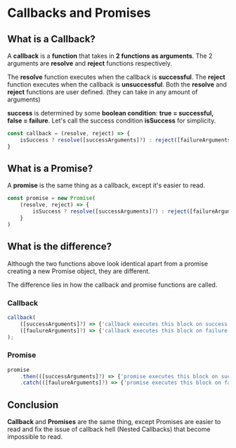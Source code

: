 # Callbacks and Promises

## What is a Callback?

A **callback** is a **function** that takes in **2 functions as arguments**.
The 2 arguments are **resolve** and **reject** functions respectively.

The **resolve** function executes when the callback is **successful**.
The **reject** function executes when the callback is **unsuccessful**.
Both the **resolve** and **reject** functions are user defined. (they can take in any amount of arguments)

**success** is determined by some **boolean condition**: **true = successful, false = failure**.
Let's call the success condition **isSuccess** for simplicity.

```js
const callback = (resolve, reject) => {
    isSuccess ? resolve([successArguments]?) : reject([failureArguments]);
}
```

## What is a Promise?

A **promise** is the same thing as a callback, except it's easier to read.

```js
const promise = new Promise(
    (resolve, reject) => {
        isSuccess ? resolve([successArguments]?) : reject([failureArguments]);
    }
)
```

## What is the difference?

Although the two functions above look identical apart from a promise creating a new Promise object, they are different.

The difference lies in how the callback and promise functions are called.

### Callback

```js
callback(
    ([successArguments]?) => {'callback executes this block on success (RESOLVES)'},
    ([faulureArguments]?) => {'callback executes this block on failure (REJECTS)'}
);
```

### Promise

```js
promise
    .then(([successArguments]?) => {'promise executes this block on success (RESOLVES)'})
    .catch(([faulureArguments]?) => {'promise executes this block on failure (REJECTS)'})
```

## Conclusion

**Callback** and **Promises** are the same thing, except Promises are easier to read and fix the issue of callback hell (Nested Callbacks) that become impossible to read.
